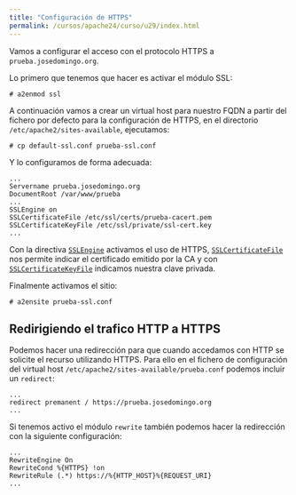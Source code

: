 ```yaml
---
title: "Configuración de HTTPS"
permalink: /cursos/apache24/curso/u29/index.html
---
```


Vamos a configurar el acceso con el protocolo HTTPS a `prueba.josedomingo.org`.

Lo primero que tenemos que hacer es activar el módulo SSL:

	# a2enmod ssl

A continuación vamos a crear un virtual host para nuestro FQDN a partir del fichero por defecto para la configuración de HTTPS, en el directorio `/etc/apache2/sites-available`, ejecutamos:

	# cp default-ssl.conf prueba-ssl.conf

Y lo configuramos de forma adecuada:

	...
	Servername prueba.josedomingo.org
    DocumentRoot /var/www/prueba
    ...
    SSLEngine on
    SSLCertificateFile /etc/ssl/certs/prueba-cacert.pem
    SSLCertificateKeyFile /etc/ssl/private/ssl-cert.key
    ...

Con la directiva [`SSLEngine`](https://httpd.apache.org/docs/2.4/mod/mod_ssl.html#sslengine) activamos el uso de HTTPS, [`SSLCertificateFile`](https://httpd.apache.org/docs/2.4/mod/mod_ssl.html#sslcertificatefile) nos permite indicar el certificado emitido por la CA y con [`SSLCertificateKeyFile`](https://httpd.apache.org/docs/2.4/mod/mod_ssl.html#sslcertificatekeyfile) indicamos nuestra clave privada.

Finalmente activamos el sitio:

	# a2ensite prueba-ssl.conf

## Redirigiendo el trafico HTTP a HTTPS

Podemos hacer una redirección para que cuando accedamos con HTTP se solicite el recurso utilizando HTTPS. Para ello en el fichero de configuración del virtual host `/etc/apache2/sites-available/prueba.conf` podemos incluir un `redirect`:

	...
	redirect premanent / https://prueba.josedomingo.org
	...

Si tenemos activo el módulo `rewrite` también podemos hacer la redirección con la siguiente configuración:

	...
	RewriteEngine On
	RewriteCond %{HTTPS} !on
	RewriteRule (.*) https://%{HTTP_HOST}%{REQUEST_URI}
	...




	
